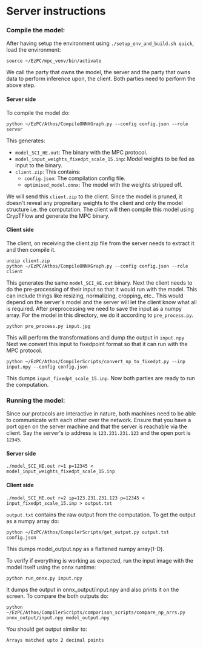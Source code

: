 # Server instructions

### Compile the model:
After having setup the environment using ```./setup_env_and_build.sh quick```,
load the environment:
```
source ~/EzPC/mpc_venv/bin/activate
```
We call the party that owns the model, the server and the party that owns data to perform inference upon, the client. Both parties need to perform the above step.

#### Server side

To compile the model do:
```
python ~/EzPC/Athos/CompileONNXGraph.py --config config.json --role server
```
This generates:
- `model_SCI_HE.out`: The binary with the MPC protocol.
- `model_input_weights_fixedpt_scale_15.inp`: Model weights to be fed as input to the binary.
- `client.zip`: This contains:
   - `config.json`: The compilation config file.
   - `optimised_model.onnx`: The model with the weights stripped off.

We will send this `client.zip` to the client. Since the model is pruned, it doesn't reveal any propreitary weights to the client and only the model structure i.e. the computation. The client will then compile this model using CrypTFlow and generate the MPC binary.


#### Client side
The client, on receiving the client.zip file from the server needs to extract it and then compile it.
```
unzip client.zip
python ~/EzPC/Athos/CompileONNXGraph.py --config config.json --role client

```
This generates the same `model_SCI_HE.out` binary. Next the client needs to do the pre-processing of their input so that it would run with the model. This can include things like resizing, normalizing, cropping, etc.. This would depend on the server's model and the server will let the client know what all is required. After preprocessing we need to save the input as a numpy array. For the model in this directory, we do it according to `pre_process.py`.
```
python pre_process.py input.jpg
```
This will perform the transformations and dump the output in `input.npy` Next we convert this input to fixedpoint format so that it can run with the MPC protocol.
```
python ~/EzPC/Athos/CompilerScripts/convert_np_to_fixedpt.py --inp input.npy --config config.json
```
This dumps `input_fixedpt_scale_15.inp`. Now both parties are ready to run the computation.

### Running the model:
Since our protocols are interactive in nature, both machines need to be able to communicate with each other over the network. Ensure that you have a port open on the server machine and that the server is reachable via the client. Say the server's ip address is `123.231.231.123` and the open port is `12345`.

#### Server side
```
./model_SCI_HE.out r=1 p=12345 < model_input_weights_fixedpt_scale_15.inp
```
#### Client side
```
./model_SCI_HE.out r=2 ip=123.231.231.123 p=12345 < input_fixedpt_scale_15.inp > output.txt
```
`output.txt` contains the raw output from the computation. To get the output as a numpy array do:
```
python ~/EzPC/Athos/CompilerScripts/get_output.py output.txt config.json
```
This dumps model_output.npy as a flattened numpy array(1-D).

To verify if everything is working as expected, run the input image with the model itself using the onnx runtime:
```
python run_onnx.py input.npy
```
It dumps the output in onnx_output/input.npy and also prints it on the screen. To compare the both outputs do:
```
python ~/EzPC/Athos/CompilerScripts/comparison_scripts/compare_np_arrs.py onnx_output/input.npy model_output.npy
```
You should get output similar to:
```
Arrays matched upto 2 decimal points
```
